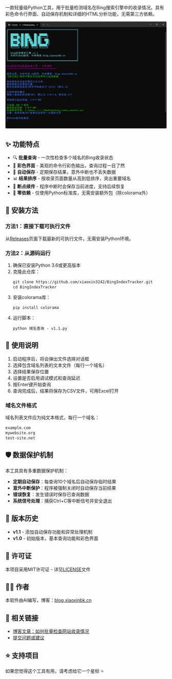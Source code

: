 一款轻量级Python工具，用于批量检测域名在Bing搜索引擎中的收录情况。具有彩色命令行界面、自动保存机制和详细的HTML分析功能，无需第三方依赖。

![BingIndexTracker界面预览](https://raw.githubusercontent.com/xiaoxin3242/BingIndexTracker/refs/heads/main/%E5%B7%A5%E5%85%B7%E6%88%AA%E5%9B%BE%E9%A2%84%E8%A7%88.jpg)

## ✨ 功能特点

- 🔍 **批量查询** - 一次性检查多个域名的Bing收录状态
- 🌈 **彩色界面** - 美观的命令行彩色输出，查询过程一目了然
- 💾 **自动保存** - 定期保存结果，意外中断也不丢失数据
- 📊 **结果排序** - 按收录页面数量从高到低排序，突出重要域名
- 🔄 **断点续传** - 程序中断时会保存当前进度，支持后续恢复
- 🚀 **零依赖** - 仅使用Python标准库，无需安装额外包（除colorama外）

## 🔧 安装方法

### 方法1：直接下载可执行文件

从[Releases](https://github.com/xiaoxin3242/BingIndexTracker/releases)页面下载最新的可执行文件，无需安装Python环境。

### 方法2：从源码运行

1. 确保已安装Python 3.6或更高版本
2. 克隆此仓库：
   ```
   git clone https://github.com/xiaoxin3242/BingIndexTracker.git
   cd BingIndexTracker
   ```
3. 安装colorama库：
   ```
   pip install colorama
   ```
4. 运行脚本：
   ```
   python 域名查询 - v1.1.py
   ```

## 📖 使用说明

1. 启动程序后，将会弹出文件选择对话框
2. 选择包含域名列表的文本文件（每行一个域名）
3. 选择结果保存位置
4. 设置是否启用调试模式和查询延迟
5. 按Enter键开始查询
6. 查询完成后，结果将保存为CSV文件，可用Excel打开

### 域名文件格式

域名列表文件应为纯文本格式，每行一个域名：

```
example.com
mywebsite.org
test-site.net
```

## 🛡️ 数据保护机制

本工具具有多重数据保护机制：

- **定期自动保存**：每查询10个域名后自动保存临时结果
- **意外中断保护**：程序被强制关闭时自动保存当前结果
- **错误恢复**：发生错误时保存已查询数据
- **系统信号处理**：捕获Ctrl+C等中断信号并安全退出

## 🔄 版本历史

- **v1.1** - 添加自动保存功能和异常处理机制
- **v1.0** - 初始版本，基本查询功能和彩色界面

## 📝 许可证

本项目采用MIT许可证 - 详见[LICENSE](LICENSE)文件

## 👨‍💻 作者

本软件由AI编写，博客：[blog.xiaoxinbk.cn](http://blog.xiaoxinbk.cn)

## 🔗 相关链接

- [博客文章：如何批量检查网站收录情况](http://blog.xiaoxinbk.cn)
- [提交问题或建议](https://github.com/xiaoxin3242/BingIndexTracker/issues)

## ⭐ 支持项目

如果您觉得这个工具有用，请考虑给它一个星标 ⭐

